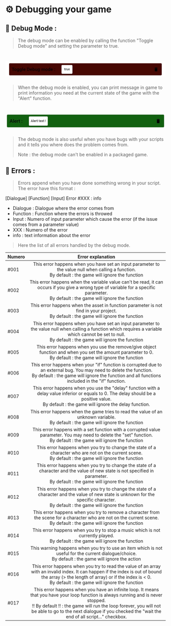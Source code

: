 # ⚙ Debugging your game

## 📢 Debug Mode :
> The debug mode can be enabled by calling the function "Toggle Debug mode" and setting the parameter to true.

# ![Toggle Debug mode](scripts/docimg_debugmode.jpg)

> When the debug mode is enabled, you can print message in game to print information you need at the current state of the game with the "Alert" function.

# ![Alert](scripts/docimg_alert.jpg)

> The debug mode is also useful when you have bugs with your scripts and it tells you where does the problem comes from.
> 
> Note : the debug mode can't be enabled in a packaged game.

## 📃 Errors :

> Errors append when you have done something wrong in your script. The error have this format :
> 
[Dialogue] [Function] [Input] Error #XXX : info
- Dialogue : Dialogue where the error comes from
- Function : Function where the errors is throwed
- Input : Numero of input parameter which cause the error (if the issue comes from a parameter value)
- XXX : Numero of the error
- info : text information about the error

> Here the list of all errors handled by the debug mode.
> 
| Numero |                                                                                                                                                Error explanation                                                                                                                                                 |
|:-------|:----------------------------------------------------------------------------------------------------------------------------------------------------------------------------------------------------------------------------------------------------------------------------------------------------------------:|
| #001   |                                                                             This error happens when you have set an input parameter to the value null when calling a function. <br/> By default : the game will ignore the function                                                                              |
| #002   |                                                          This error happens when the variable value can't be read, it can occurs if you give a wrong type of variable for a specific parameter.   <br/> By default : the game will ignore the function                                                           |
| #003   |                                                                                    This error happens when the asset in function parameter is not find in your project.  <br/> By default : the game will ignore the function                                                                                    |
| #004   |                                                  This error happens when you have set an input parameter to the value null when calling a function which requires a variable which cannot be set to null.  <br/> By default : the game will ignore the function                                                  |
| #005   |                                                                        This error happens when you use the remove/give object function and when you set the amount parameter to 0.  <br/> By default : the game will ignore the function                                                                         |
| #006   |                                           This error happens when your "if" function is corrupted due to an external bug. You may need to delete the function.  <br/> By default : the game will ignore the function and all functions included in the "if" function.                                            |
| #007   |                                                        This error happens when you use the "delay" function with a delay value inferior or equals to 0. The delay should be a positive value. <br/> By default : the game will ignore the delay function.                                                        |
| #008   |                                                                                      This error happens when the game tries to read the value of an unknown variable. <br/> By default : the game will ignore the function                                                                                       |
| #009   |                                                                    This error happens with a set function with a corrupted value parameter. You may need to delete the "set" function.  <br/> By default : the game will ignore the function                                                                     |
| #010   |                                                                            This error happens when you try to change the state of a character who are not on the current scene.  <br/> By default : the game will ignore the function                                                                            |
| #011   |                                                                This error happens when you try to change the state of a character and the value of new state is not specified in parameter.  <br/> By default : the game will ignore the function                                                                |
| #012   |                                                            This error happens when you try to change the state of a character and the value of new state is unknown for the specific character.  <br/> By default : the game will ignore the function                                                            |
| #013   |                                                                   This error happens when you try to remove a character from the scene for a character who are not on the current scene.  <br/> By default : the game will ignore the function                                                                   |
| #014   |                                                                                       This error happens when you try to stop a music which is not currently played.  <br/> By default : the game will ignore the function                                                                                       |
| #015   |                                                                            This warning happens when you try to use an item which is not useful for the current dialogue/choice.  <br/> By default : the game will ignore the action                                                                             |
| #016   |                                 This error happens when you try to read the value of an array with an invalid index. It can happen if the index is out of bound the array (> the length of array) or if the index is < 0.  <br/> By default : the game will ignore the function                                  |
| #017   | This error happens when you have an infinite loop. It means that you have your loop function is always running and is never stopped.   <br/> !! By default !! : the game will run the loop forever, you will not be able to go to the next dialogue if you checked the "wait the end of all script..." checkbox. |